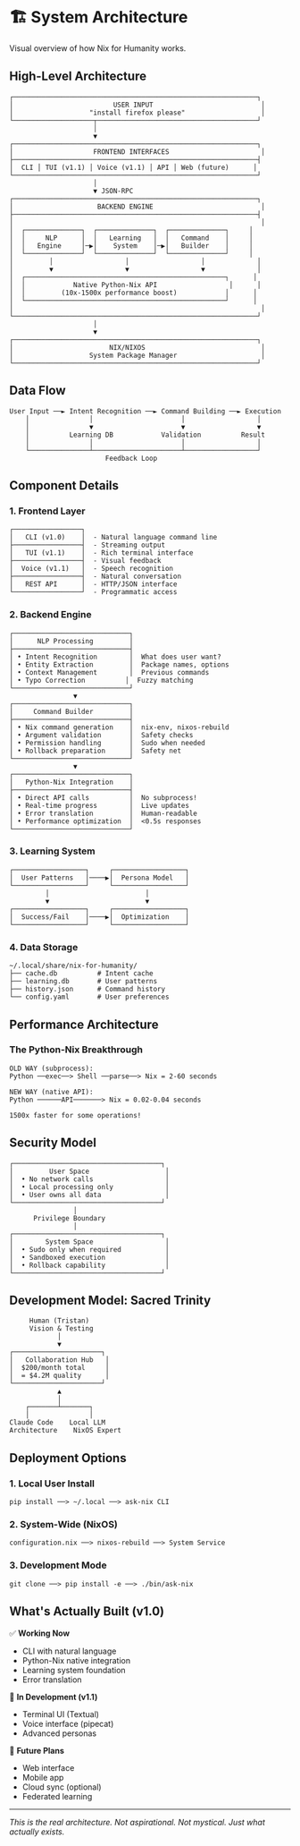 # 🏗️ System Architecture

Visual overview of how Nix for Humanity works.

## High-Level Architecture

```
┌─────────────────────────────────────────────────────────────┐
│                         USER INPUT                           │
│                   "install firefox please"                   │
└────────────────────┬────────────────────────────────────────┘
                     │
                     ▼
┌─────────────────────────────────────────────────────────────┐
│                    FRONTEND INTERFACES                       │
├─────────────────────────────────────────────────────────────┤
│  CLI │ TUI (v1.1) │ Voice (v1.1) │ API │ Web (future)      │
└─────────────────────────────────────────────────────────────┘
                     │
                     ▼ JSON-RPC
┌─────────────────────────────────────────────────────────────┐
│                     BACKEND ENGINE                           │
├─────────────────────────────────────────────────────────────┤
│                                                              │
│  ┌──────────────┐  ┌──────────────┐  ┌──────────────┐     │
│  │     NLP      │  │   Learning   │  │   Command    │     │
│  │   Engine     │─▶│    System    │─▶│   Builder    │     │
│  └──────────────┘  └──────────────┘  └──────────────┘     │
│         │                  │                  │             │
│         ▼                  ▼                  ▼             │
│  ┌──────────────────────────────────────────────────┐      │
│  │            Native Python-Nix API                  │      │
│  │         (10x-1500x performance boost)            │      │
│  └──────────────────────────────────────────────────┘      │
│                                                              │
└─────────────────────────────────────────────────────────────┘
                     │
                     ▼
┌─────────────────────────────────────────────────────────────┐
│                        NIX/NIXOS                             │
│                   System Package Manager                     │
└─────────────────────────────────────────────────────────────┘
```

## Data Flow

```
User Input ──► Intent Recognition ──► Command Building ──► Execution
    │               │                      │                  │
    │               ▼                      ▼                  ▼
    │          Learning DB            Validation          Result
    │               │                      │                  │
    └───────────────┴──────────────────────┴──────────────────┘
                        Feedback Loop
```

## Component Details

### 1. Frontend Layer
```
┌─────────────────┐
│   CLI (v1.0)    │  - Natural language command line
├─────────────────┤  - Streaming output
│   TUI (v1.1)    │  - Rich terminal interface  
├─────────────────┤  - Visual feedback
│  Voice (v1.1)   │  - Speech recognition
├─────────────────┤  - Natural conversation
│   REST API      │  - HTTP/JSON interface
└─────────────────┘  - Programmatic access
```

### 2. Backend Engine
```
┌─────────────────────────────┐
│      NLP Processing         │
├─────────────────────────────┤
│ • Intent Recognition        │  What does user want?
│ • Entity Extraction         │  Package names, options
│ • Context Management        │  Previous commands
│ • Typo Correction          │  Fuzzy matching
└─────────────────────────────┘
                ▼
┌─────────────────────────────┐
│     Command Builder         │
├─────────────────────────────┤
│ • Nix command generation    │  nix-env, nixos-rebuild
│ • Argument validation       │  Safety checks
│ • Permission handling       │  Sudo when needed
│ • Rollback preparation      │  Safety net
└─────────────────────────────┘
                ▼
┌─────────────────────────────┐
│   Python-Nix Integration    │
├─────────────────────────────┤
│ • Direct API calls          │  No subprocess!
│ • Real-time progress        │  Live updates
│ • Error translation         │  Human-readable
│ • Performance optimization  │  <0.5s responses
└─────────────────────────────┘
```

### 3. Learning System
```
┌──────────────────┐     ┌──────────────────┐
│  User Patterns   │────▶│  Persona Model   │
└──────────────────┘     └──────────────────┘
         │                        │
         ▼                        ▼
┌──────────────────┐     ┌──────────────────┐
│  Success/Fail    │────▶│  Optimization    │
└──────────────────┘     └──────────────────┘
```

### 4. Data Storage
```
~/.local/share/nix-for-humanity/
├── cache.db          # Intent cache
├── learning.db       # User patterns
├── history.json      # Command history
└── config.yaml       # User preferences
```

## Performance Architecture

### The Python-Nix Breakthrough
```
OLD WAY (subprocess):
Python ──exec──> Shell ──parse──> Nix = 2-60 seconds

NEW WAY (native API):
Python ──────API───────> Nix = 0.02-0.04 seconds

1500x faster for some operations!
```

## Security Model

```
┌─────────────────────────────────────┐
│         User Space                   │
│  • No network calls                  │
│  • Local processing only             │
│  • User owns all data                │
└─────────────────────────────────────┘
                │
      Privilege Boundary
                │
┌─────────────────────────────────────┐
│        System Space                  │
│  • Sudo only when required           │
│  • Sandboxed execution               │
│  • Rollback capability               │
└─────────────────────────────────────┘
```

## Development Model: Sacred Trinity

```
     Human (Tristan)
     Vision & Testing
            │
            ▼
┌──────────────────────┐
│   Collaboration Hub   │
│  $200/month total     │
│  = $4.2M quality      │
└──────────────────────┘
            ▲
            │
    ┌───────┴───────┐
    │               │
Claude Code    Local LLM
Architecture    NixOS Expert
```

## Deployment Options

### 1. Local User Install
```
pip install ──> ~/.local ──> ask-nix CLI
```

### 2. System-Wide (NixOS)
```
configuration.nix ──> nixos-rebuild ──> System Service
```

### 3. Development Mode
```
git clone ──> pip install -e ──> ./bin/ask-nix
```

## What's Actually Built (v1.0)

✅ **Working Now**
- CLI with natural language
- Python-Nix native integration  
- Learning system foundation
- Error translation

🚧 **In Development (v1.1)**
- Terminal UI (Textual)
- Voice interface (pipecat)
- Advanced personas

📅 **Future Plans**
- Web interface
- Mobile app
- Cloud sync (optional)
- Federated learning

---
*This is the real architecture. Not aspirational. Not mystical. Just what actually exists.*